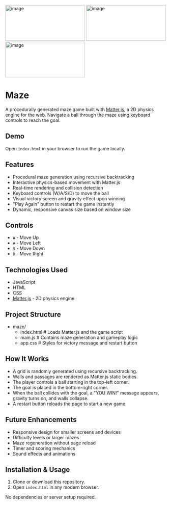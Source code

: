 <img width="250" height="112" alt="image" src="https://github.com/user-attachments/assets/86bf5d66-afa2-4501-a4ce-c05c2137cbbf" /> <img width="250" height="112" alt="image" src="https://github.com/user-attachments/assets/341e89b3-099d-4f88-bda5-63838836455a" /> <img width="250" height="112" alt="image" src="https://github.com/user-attachments/assets/6e55900c-9f1f-48cb-bf9e-44d135ba4d59" />




# Maze

A procedurally generated maze game built with [Matter.js](https://brm.io/matter-js/), a 2D physics engine for the web. Navigate a ball through the maze using keyboard controls to reach the goal.

## Demo

Open `index.html` in your browser to run the game locally.

## Features

- Procedural maze generation using recursive backtracking  
- Interactive physics-based movement with Matter.js  
- Real-time rendering and collision detection  
- Keyboard controls (W/A/S/D) to move the ball  
- Visual victory screen and gravity effect upon winning  
- "Play Again" button to restart the game instantly  
- Dynamic, responsive canvas size based on window size  

## Controls

- `W` - Move Up  
- `A` - Move Left  
- `S` - Move Down  
- `D` - Move Right  

## Technologies Used

- JavaScript  
- HTML  
- CSS  
- [Matter.js](https://brm.io/matter-js/) - 2D physics engine  

## Project Structure

- maze/
  - index.html # Loads Matter.js and the game script
  - main.js # Contains maze generation and gameplay logic
  - app.css # Styles for victory message and restart button

## How It Works

- A grid is randomly generated using recursive backtracking.  
- Walls and passages are rendered as Matter.js static bodies.  
- The player controls a ball starting in the top-left corner.  
- The goal is placed in the bottom-right corner.  
- When the ball collides with the goal, a "YOU WIN!" message appears, gravity turns on, and walls collapse.  
- A restart button reloads the page to start a new game.  

## Future Enhancements

- Responsive design for smaller screens and devices  
- Difficulty levels or larger mazes  
- Maze regeneration without page reload  
- Timer and scoring mechanics  
- Sound effects and animations  

## Installation & Usage

1. Clone or download this repository.  
2. Open `index.html` in any modern browser.  

No dependencies or server setup required.
